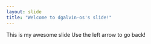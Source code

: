 ```yaml
---
layout: slide
title: "Welcome to dgalvin-os's slide!"
---
```

This is my awesome slide
Use the left arrow to go back!